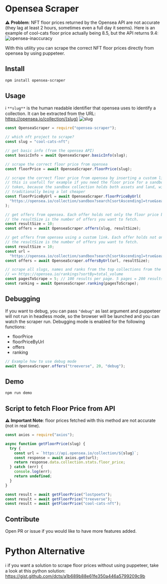 # Opensea Scraper

⚠ **Problem**: NFT floor prices returned by the Opensea API are not accurate (they lag at least 2 hours, sometimes even a full day it seems). Here is an example of cool-cats floor price actually being 8.5, but the API returns 9.4:
![opensea-inaccuracy](https://user-images.githubusercontent.com/44790691/137519280-a765c8ef-d35f-4ef6-b5f1-04c31915b37a.png)

With this utility you can scrape the correct NFT floor prices directly from opensea by using puppeteer.

## Install

```bash
npm install opensea-scraper
```

## Usage

ℹ `**slug**` is the human readable identifier that opensea uses to identify a collection. It can be extracted from the URL: https://opensea.io/collection/{slug}
![slug](https://user-images.githubusercontent.com/44790691/131232333-b79c50d7-606c-480a-9816-9d750ab798ff.png)

```js
const OpenseaScraper = require("opensea-scraper");

// which nft project to scrape?
const slug = "cool-cats-nft";

// get basic info (from the opensea API)
const basicInfo = await OpenseaScraper.basicInfo(slug);

// scrape the correct floor price from opensea
const floorPrice = await OpenseaScraper.floorPrice(slug);

// scrape the correct floor price from opensea by inserting a custom link
// this is usefull for example if you need the floor price for a sandbox LAND
// token, because the sandbox collection holds both assets and land, with assets
// traditionally being a lot cheaper
const floorPriceByUrl = await OpenseaScraper.floorPriceByUrl(
  "https://opensea.io/collection/sandbox?search[sortAscending]=true&search[sortBy]=PRICE&search[stringTraits][0][name]=Type&search[stringTraits][0][values][0]=Land&search[toggles][0]=BUY_NOW"
);

// get offers from opensea. Each offer holds not only the floor price but also the tokenId.
// the resultSize is the number of offers you want to fetch.
const resultSize = 10;
const offers = await OpenseaScraper.offers(slug, resultSize);

// get offers from opensea using a custom link. Each offer holds not only the floor price but also the tokenId.
// the resultSize is the number of offers you want to fetch.
const resultSize = 10;
const url =
  "https://opensea.io/collection/sandbox?search[sortAscending]=true&search[sortBy]=PRICE&search[stringTraits][0][name]=Type&search[stringTraits][0][values][0]=Land&search[toggles][0]=BUY_NOW";
const offers = await OpenseaScraper.offersByUrl(url, resultSize);

// scrape all slugs, names and ranks from the top collections from the rankings page sorted by all time volume:
// => https://opensea.io/rankings?sortBy=total_volume
const pagesToScrape = 5; // 100 results per page. 5 pages = 200 results...
const ranking = await OpenseaScraper.ranking(pagesToScrape);
```

## Debugging

If you want to debug, you can pass `"debug"` as last argument and puppeteer will not run in headless mode, so the browser will be launched and you can watch the scraper run. Debugging mode is enabled for the following functions:

- floorPrice
- floorPriceByUrl
- offers
- ranking

```js
// Example how to use debug mode
await OpenseaScraper.offers("treeverse", 20, "debug");
```

## Demo

```bash
npm run demo
```

## Script to fetch Floor Price from API

**⚠ Important Note**: floor prices fetched with this method are not accurate (not in real time).

```js
const axios = require("axios");

async function getFloorPrice(slug) {
  try {
    const url = `https://api.opensea.io/collection/${slug}`;
    const response = await axios.get(url);
    return response.data.collection.stats.floor_price;
  } catch (err) {
    console.log(err);
    return undefined;
  }
}

const result = await getFloorPrice("lostpoets");
const result = await getFloorPrice("treeverse");
const result = await getFloorPrice("cool-cats-nft");
```

## Contribute

Open PR or issue if you would like to have more features added.

# Python Alternative

ℹ if you want a solution to scrape floor prices without using puppeteer, take a look at this python solution: https://gist.github.com/dcts/a1b689b88e61fe350a446a5799209c9b

